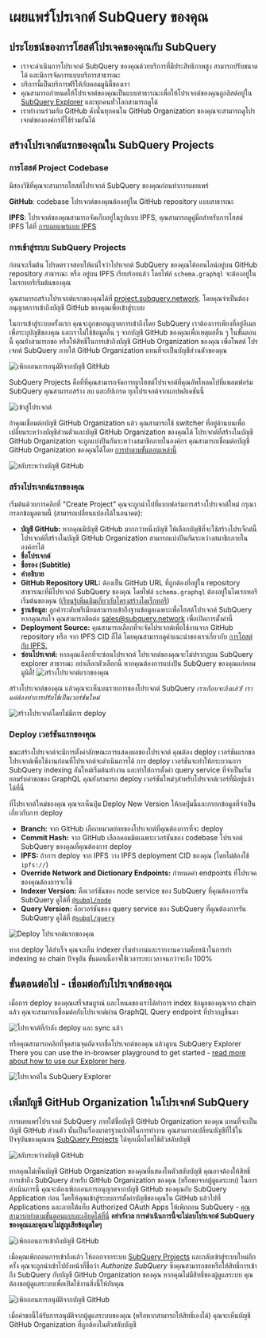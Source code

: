 # เผยแพร่โปรเจกต์ SubQuery ของคุณ

## ประโยชน์ของการโฮสต์โปรเจคของคุณกับ SubQuery

- เราจะดำเนินการโปรเจกต์ SubQuery ของคุณด้วยบริการที่มีประสิทธิภาพสูง สามารถปรับขนาดได้ และมีการจัดการแบบบริการสาธารณะ
- บริการนี้เป็นบริการฟรีให้กับคอมมูนิตี้ของเรา
- คุณสามารถกำหนดให้โปรเจกต์ของคุณเป็นแบบสาธารณะเพื่อให้โปรเจกต์ของคุณถูกลิสต์อยู่ใน [SubQuery Explorer](https://explorer.subquery.network) และทุกคนทั่วโลกสามารถดูได้
- เราทำงานร่วมกับ GitHub ดังนั้นทุกคนใน GitHub Organization ของคุณจะสามารถดูโปรเจกต์ขององค์กรที่ใช้ร่วมกันได้

## สร้างโปรเจกต์แรกของคุณใน SubQuery Projects

### การโฮสต์ Project Codebase

มีสองวิธีที่คุณจะสามารถโฮสต์โปรเจกต์ SubQuery ของคุณก่อนทำการเผยแพร่

**GitHub**: codebase โปรเจกต์ของคุณต้องอยู่ใน GitHub repository แบบสาธารณะ

**IPFS**: โปรเจกต์ของคุณสามารถจัดเก็บอยู่ในรูปแบบ IPFS, คุณสามารถดูคู่มือสำหรับการโฮสต์ IPFS ได้ที่ [การเผยแพร่แบบ IPFS](ipfs.md)

### การเข้าสู่ระบบ SubQuery Projects

ก่อนจะเริ่มต้น โปรดตรวจสอบให้แน่ใจว่าโปรเจกต์ SubQuery ของคุณได้ออนไลน์อยู่บน GitHub repository สาธารณะ หรือ อยู่บน IPFS เรียบร้อยแล้ว โดยไฟล์ `schema.graphql` จะต้องอยู่ในไดเรกทอรีเริ่มต้นของคุณ

คุณสามารถสร้างโปรเจกต์แรกของคุณได้ที่ [project.subquery.network](https://project.subquery.network). โดยคุณจำเป็นต้องอนุญาตการเข้าถึงบัญชี GitHub ของคุณเพื่อเข้าสู่ระบบ

ในการเข้าสู่ระบบครั้งแรก คุณจะถูกขออนุญาตการเข้าถึงโดย SubQuery เราต้องการเพียงที่อยู่อีเมลเพื่อระบุบัญชีของคุณ และเราไม่ใช้ข้อมูลอื่น ๆ จากบัญชี GitHub ของคุณเพื่อเหตุผลอื่น ๆ ในขั้นตอนนี้ คุณยังสามารถขอ หรือให้สิทธิ์ในการเข้าถึงบัญชี GitHub Organization ของคุณ เพื่อโพสต์ โปรเจกต์ SubQuery ภายใต้ GitHub Organization แทนที่จะเป็นบัญชีส่วนตัวของคุณ

![เพิกถอนการอนุมัติจากบัญชี GitHub](/assets/img/project_auth_request.png)

SubQuery Projects คือที่ที่คุณสามารถจัดการทุกโฮสต์โปรเจกต์ที่คุณอัพโหลดไปที่แพลตฟอร์ม SubQuery คุณสามารถสร้าง ลบ และอัปเกรด ทุกโปรเจกต์จากแอปพลิเคชันนี้

![เข้าสู่โปรเจกต์](/assets/img/projects-dashboard.png)

ถ้าคุณเชื่อมต่อบัญชี GitHub Organization แล้ว คุณสามารถใช้ switcher ที่อยู่ด้านบนเพื่อเปลี่ยนระหว่างบัญชีส่วนตัวและบัญชี GitHub Organization ของคุณได้ โปรเจกต์ที่สร้างในบัญชี GitHub Organization จะถูกแบ่งปันกันระหว่างสมาชิกภายในองค์กร คุณสามารถเชื่อมต่อบัญชี GitHub Organization ของคุณได้โดย [การทำตามขั้นตอนเหล่านี้](#add-github-organization-account-to-subquery-projects)

![สลับระหว่างบัญชี GitHub](/assets/img/projects-account-switcher.png)

### สร้างโปรเจกต์แรกของคุณ

เริ่มต้นด้วยการคลิกที่ "Create Project" คุณจะถูกนำไปที่แบบฟอร์มการสร้างโปรเจกต์ใหม่ กรุณากรอกข้อมูลตามนี้ (สามารถเปลี่ยนแปลงได้ในอนาคต):

- **บัญชี GitHub:** หากคุณมีบัญชี GitHub มากกว่าหนึ่งบัญชี ให้เลือกบัญชีที่จะใช้สร้างโปรเจ็กต์นี้ โปรเจกต์ที่สร้างในบัญชี GitHub Organization สามารถแบ่งปันกันระหว่างสมาชิกภายในองค์กรได้
- **ชื่อโปรเจกต์**
- **ชื่อรอง (Subtitle)**
- **คำอธิบาย**
- **GitHub Repository URL:** ต้องเป็น GitHub URL ที่ถูกต้องที่อยู่ใน repository สาธารณะที่มีโปรเจกต์ SubQuery ของคุณ โดยไฟล์ `schema.graphql` ต้องอยู่ในไดเรกทอรีเริ่มต้นของคุณ ([เรียนรู้เพิ่มเติมเกี่ยวกับโครงสร้างไดเร็กทอรี](../create/introduction.md#directory-structure))
- **ฐานข้อมูล:** ลูกค้าระดับพรีเมียมสามารถเข้าถึงฐานข้อมูลเฉพาะเพื่อโฮสต์โปรเจกต์ SubQuery หากคุณสนใจ คุณสามารถติดต่อ [sales@subquery.network](mailto:sales@subquery.network) เพื่อเปิดการตั้งค่านี้
- **Deployment Source:** คุณสามารถเลือกที่จะจัดโปรเจกต์เพื่อใช้งานจาก GitHub repository หรือ จาก IPFS CID ก็ได้ โดยคุณสามารถดูคำแนะนำของเราเกี่ยวกับ [การโฮสต์กับ IPFS.](ipfs.md)
- **ซ่อนโปรเจกต์:** หากคุณเลือกที่จะซ่อนโปรเจกต์ โปรเจกต์ของคุณจะไม่ปรากฎบน SubQuery explorer สาธารณะ อย่าเลือกตัวเลือกนี้ หากคุณต้องการแบ่งปัน SubQuery ของคุณแก่คอมมูนิตี้! ![สร้างโปรเจกต์แรกของคุณ](/assets/img/projects-create.png)

สร้างโปรเจกต์ของคุณ แล้วคุณจะเห็นบนรายการของโปรเจกต์ SubQuery _เราเกือบจะถึงแล้ว! เราแค่ต้องทำการปรับใช้เป็นเวอร์ชันใหม่_

![สร้างโปรเจกต์โดยไม่มีการ deploy](/assets/img/projects-no-deployment.png)

### Deploy เวอร์ชันแรกของคุณ

ขณะสร้างโปรเจกต์จะมีการตั้งค่าลักษณะการแสดงผลของโปรเจกต์ คุณต้อง deploy เวอร์ชันแรกขอโปรเจกต์เพื่อใช้งานก่อนที่โปรเจกต์จะดำเนินการได้ การ deploy เวอร์ชันจะทำให้กระบวนการ SubQuery indexing อันใหม่เริ่มต้นทำงาน และทำให้การตั้งค่า query service ที่จำเป็นเริ่มยอมรับคำขอของ GraphQL คุณยังสามารถ deploy เวอร์ชันใหม่ๆสำหรับโปรเจกต์เวอร์ที่มีอยู่แล้วได้ที่นี่

ที่โปรเจกต์ใหม่ของคุณ คุณจะเห็นปุ่ม Deploy New Version ให้กดปุ่มนี้และกรอกข้อมูลที่จำเป็นเกี่ยวกับการ deploy

- **Branch:** จาก GitHub เลือกหมวดย่อยของโปรเจกต์ที่คุณต้องการที่จะ deploy
- **Commit Hash:** จาก GitHub เลือกคอมมิตเฉพาะเวอร์ชันของ codebase โปรเจกต์ SubQuery ของคุณที่คุณต้องการ deploy
- **IPFS:** ถ้าการ deploy จาก IPFS วาง IPFS deployment CID ของคุณ (โดยไม่ต้องใช้ `ipfs://`)
- **Override Network and Dictionary Endpoints:** กำหนดค่า endpoints ที่โปรเจคของคุณต้องการจะใช้
- **Indexer Version:** คือเวอร์ชันของ node service ของ SubQuery ที่คุณต้องการรัน SubQuery ดูได้ที่ [`@subql/node`](https://www.npmjs.com/package/@subql/node)
- **Query Version:** คือเวอร์ชันของ query service ของ SubQuery ที่คุณต้องการรัน SubQuery ดูได้ที่ [`@subql/query`](https://www.npmjs.com/package/@subql/query)

![Deploy โปรเจกต์แรกของคุณ](https://static.subquery.network/media/projects/projects-first-deployment.png)

หาก deploy ได้สำเร็จ คุณจะเห็น indexer เริ่มทำงานและรายงานความคืบหน้าในการทำ indexing ขอ chain ปัจจุบัน ขั้นตอนนี้อาจใช้เวลาระยะเวลาจนกว่าจะถึง 100%

## ขั้นตอนต่อไป - เชื่อมต่อกับโปรเจกต์ของคุณ

เมื่อการ deploy ของคุณเสร็จสมบูรณ์ และโหนดของเราได้ทำการ index ข้อมูลของคุณจาก chain แล้ว คุณจะสามารถเชื่อมต่อกับโปรเจกต์ผ่าน GraphQL Query endpoint ที่ปรากฎขึ้นมา

![โปรเจกต์ที่กำลัง deploy และ sync แล้ว](/assets/img/projects-deploy-sync.png)

หรือคุณสามารถคลิกที่จุดสามจุดถัดจากชื่อโปรเจกต์ของคุณ แล้วดูบน SubQuery Explorer There you can use the in-browser playground to get started - [read more about how to use our Explorer here](../run_publish/query.md).

![โปรเจกต์ใน SubQuery Explorer](/assets/img/projects-explorer.png)

## เพิ่มบัญชี GitHub Organization ในโปรเจกต์ SubQuery

การเผยแพร่โปรเจกต์ SubQuery ภายใต้ชื่อบัญชี GitHub Organization ของคุณ แทนที่จะเป็นบัญชี GitHub ส่วนตัว นั้นเป็นเรื่องมาตรฐานปกติในการทำงาน คุณสามารถเปลี่ยนบัญชีที่ใช้ในปัจจุบันของคุณบน [SubQuery Projects](https://project.subquery.network) ได้ทุกเมื่อโดยใช้ตัวสลับบัญชี

![สลับระหว่างบัญชี GitHub](/assets/img/projects-account-switcher.png)

หากคุณไม่เห็นบัญชี GitHub Organization ของคุณที่แสดงในตัวสลับบัญชี คุณอาจต้องให้สิทธิ์การเข้าถึง SubQuery สำหรับ GitHub Organization ของคุณ (หรือขอจากผู้ดูแลระบบ) ในการดำเนินการนี้ คุณจะต้องเพิกถอนการอนุญาตจากบัญชี GitHub ของคุณกับ SubQuery Application ก่อน โดยให้คุณเข้าสู่ระบบการตั้งค่าบัญชีของคุณใน GitHub แล้วไปที่ Applications และภายใต้แท็บ Authorized OAuth Apps ให้เพิกถอน SubQuery - [คุณสามารถทำตามขั้นตอนแบบละเอียดได้ที่นี่](https://docs.github.com/en/github/authenticating-to-github/keeping-your-account-and-data-secure/reviewing-your-authorized-applications-oauth) **อย่ากังวล การดำเนินการนี้จะไม่ลบโปรเจกต์ SubQuery ของคุณและคุณจะไม่สูญเสียข้อมูลใดๆ**

![เพิกถอนการเข้าถึงบัญชี GitHub](/assets/img/project_auth_revoke.png)

เมื่อคุณเพิกถอนการเข้าถึงแล้ว ให้ออกจากระบบ [SubQuery Projects](https://project.subquery.network) และกลับเข้าสู่ระบบใหม่อีกครั้ง คุณจะถูกนำเข้าไปยังหน้าที่ชื่อว่า _Authorize SubQuery_ ซึ่งคุณสามารถขอหรือให้สิทธิ์การเข้าถึง SubQuery กับบัญชี GitHub Organization ของคุณ หากคุณไม่มีสิทธิ์ของผู้ดูแลระบบ คุณต้องขอผู้ดูแลระบบเพื่อเปิดใช้งานสิ่งนี้ให้กับคุณ

![เพิกถอนการอนุมัติจากบัญชี GitHub](/assets/img/project_auth_request.png)

เมื่อคำขอนี้ได้รับการอนุมัติจากผู้ดูแลระบบของคุณ (หรือหากสามารถให้สิทธิ์เองได้) คุณจะเห็นบัญชี GitHub Organization ที่ถูกต้องในตัวสลับบัญชี
